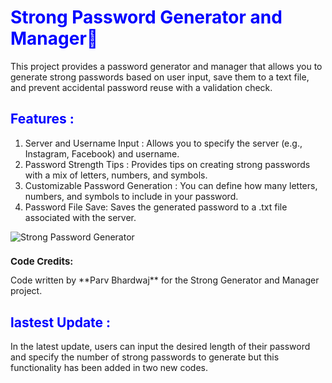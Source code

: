<h1 style="front-size: 20px; color: blue;">         Strong Password Generator and Manager🔑</h1>

This project provides a password generator and manager that allows you to generate strong passwords based on user input, save them to a text file, and prevent accidental password reuse with a validation check.

<h2 style="front-size: 15px; color: blue;">Features :</h2>

1.   Server and Username Input : Allows you to specify the server (e.g., Instagram, Facebook) and username.
2.   Password Strength Tips  : Provides tips on creating strong passwords with a mix of letters, numbers, and symbols.
3.   Customizable Password Generation : You can define how many letters, numbers, and symbols to include in your password.
4.   Password File Save: Saves the generated password to a .txt file associated with the server.

   ![Strong Password Generator](https://www.eventscount.com/upload/07-2022/article/Strong%20Password%20Generator.jpg)


  <h2 style="font-size: 15px;"> Code Credits:</h2>
 Code written by **Parv Bhardwaj** for the Strong  Generator and Manager project.  



<h2 style="front-size: 15px; color: blue;">lastest Update :</h2>

<p>In the latest update, users can input the desired length of their password and specify the number of strong passwords to generate but this functionality has been added in two new codes.</p>